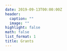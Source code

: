 ```yaml
---
date: 2019-09-13T00:00:00Z
header:
  caption: ""
  image: ""
highlight: false
math: false
list_format: 1
title: Grants
---
```


